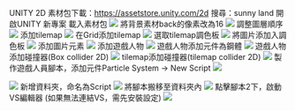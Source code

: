 UNITY 2D
素材包下載：https://assetstore.unity.com/2d
搜尋：sunny land
開啟UNITY 新專案
載入素材包
![](https://s3-ap-northeast-1.amazonaws.com/g0v-hackmd-images/uploads/upload_f1bf37dece03697caf385b5c674d0187.png)
將背景素材back的像素改為16
![](https://s3-ap-northeast-1.amazonaws.com/g0v-hackmd-images/uploads/upload_e8ffbe996433920e565420bcb7f45e15.png)
調整圖層順序
![](https://s3-ap-northeast-1.amazonaws.com/g0v-hackmd-images/uploads/upload_036e862dcf8d6c5343090520d2969b47.png)
添加tilemap
![](https://s3-ap-northeast-1.amazonaws.com/g0v-hackmd-images/uploads/upload_3954ccb1358c5adcb45b474af5ef2e3c.png)
在Grid添加tilemap
![](https://s3-ap-northeast-1.amazonaws.com/g0v-hackmd-images/uploads/upload_37f3e84eee4bd6868fd63e71e3095dbb.png)
選取tilemap調色板
![](https://s3-ap-northeast-1.amazonaws.com/g0v-hackmd-images/uploads/upload_c10a4bd3899fda0b1929dc9766414bc0.png)
將圖片添加入調色板
![](https://s3-ap-northeast-1.amazonaws.com/g0v-hackmd-images/uploads/upload_6db21e36c07f9f6d02ddeb070e1157a0.png)
添加圖片元素
![](https://s3-ap-northeast-1.amazonaws.com/g0v-hackmd-images/uploads/upload_afd15b15f5c55eadc339988efcbe2c53.png)
添加遊戲人物
![](https://s3-ap-northeast-1.amazonaws.com/g0v-hackmd-images/uploads/upload_2fae38266ce03432f114d5a74f9f4cf1.png)
遊戲人物添加元件為鋼體
![](https://s3-ap-northeast-1.amazonaws.com/g0v-hackmd-images/uploads/upload_038e6c05a430a2c0784d341f9b07e840.png)
遊戲人物添加碰撞器(Box collider 2D)
![](https://s3-ap-northeast-1.amazonaws.com/g0v-hackmd-images/uploads/upload_43dd83b395e50b32243f253fb99d1423.png)
tilemap添加碰撞器(tilemap collider 2D)
![](https://s3-ap-northeast-1.amazonaws.com/g0v-hackmd-images/uploads/upload_d3a52f9367cc9110b5e0c2e91fb2dc3d.png)
製作遊戲人員腳本，添加元件Particle System -> New Script
![](https://s3-ap-northeast-1.amazonaws.com/g0v-hackmd-images/uploads/upload_bc8a488040e05331f59cf7490a0a235a.png)

![](https://s3-ap-northeast-1.amazonaws.com/g0v-hackmd-images/uploads/upload_23fda0e0ac06e15cba06d5bacb193e6b.png)
新增資料夾，命名為Script
![](https://s3-ap-northeast-1.amazonaws.com/g0v-hackmd-images/uploads/upload_83b9359e523112402f70f2f3439385d2.png)
將腳本搬移至資料夾內
![](https://s3-ap-northeast-1.amazonaws.com/g0v-hackmd-images/uploads/upload_d6545f39b3ec57c1cf418e8300246b79.png)
點擊腳本2下，啟動VS編輯器 (如果無法連結VS，需先安裝設定)
![](https://s3-ap-northeast-1.amazonaws.com/g0v-hackmd-images/uploads/upload_f3b14494635cd03bc86b752cccc9f886.png)






